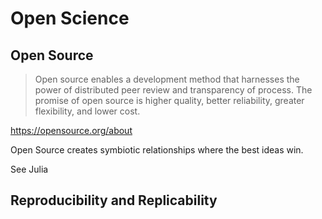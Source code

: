 # Open Science

## Open Source

> Open source enables a development method that harnesses the power of distributed peer review and transparency of process. The promise of open source is higher quality, better reliability, greater flexibility, and lower cost. 


https://opensource.org/about


Open Source creates symbiotic relationships where the best ideas win.

See Julia

## Reproducibility and Replicability